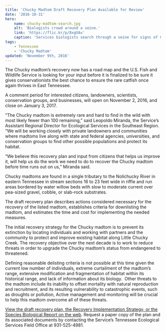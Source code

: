 ```yaml
---
title: 'Chucky Madtom Draft Recovery Plan Available for Review'
date: '2016-10-31'
hero:
    name: chucky-madtom-search.jpg
    alt: 'Biologists crowd around a seine.'
    link: 'https://flic.kr/p/8xgXAv'
    caption: 'Services biologists search through a seine for signs of Chucky madtom. Photo by Gary Peeples, USFWS.'
tags:
    - Tennessee
    - 'Chucky Madtom'
updated: 'November 9th, 2016'
---
```

The Chucky madtom’s recovery now has a road map and the U.S. Fish and Wildlife Service is looking for your input before it is finalized to be sure it gives conservationists the best chance to ensure the rare catfish once again thrives in East Tennessee. 

A comment period for interested citizens, landowners, scientists, conservation groups, and businesses, will open on November 2, 2016, and close on January 3, 2017. 

“The Chucky madtom is extremely rare and hard to find in the wild with most likely fewer than 100 remaining,” said Leopoldo Miranda, the Service’s Assistant Regional Director for Ecological Services in the Southeast Region. “We will be working closely with private landowners and communities where madtoms live along with state and federal agencies, universities, and conservation groups to find other possible populations and protect its habitat.

“We believe this recovery plan and input from citizens that helps us improve it, will help us do the work we need to do to recover the Chucky madtom before time runs out on us,” Miranda said. 

Chucky madtoms are found in a single tributary to the Nolichucky River in eastern Tennessee in stream sections 16 to 23 feet wide in riffle and run areas bordered by water willow beds with slow to moderate current over pea-sized gravel, cobble, or slab-rock substrates.

The draft recovery plan describes actions considered necessary for the recovery of the listed madtom, establishes criteria for downlisting the madtom, and estimates the time and cost for implementing the needed measures. 

The initial recovery strategy for the Chucky madtom is to prevent its extinction by locating individuals and working with partners and the community to protect and improve existing habitat along Little Chucky Creek. The recovery objective over the next decade is to work to reduce threats in order to upgrade the Chucky madtom’s status from endangered to threatened.  

Defining reasonable delisting criteria is not possible at this time given the current low number of individuals, extreme curtailment of the madtom’s range, extensive modification and fragmentation of habitat within its historical range, and lack of information about its biology.  Other threats to the madtom include its inability to offset mortality with natural reproduction and recruitment, and its resulting vulnerability to catastrophic events, such as droughts or pollution, Active management and monitoring will be crucial to help this madtom overcome all of these threats. 

[View the draft recovery plan, the Recovery Implementation Strategy, or the Species Biological Report on the web](https://www.fws.gov/endangered/species/recovery-plans.html). Request a paper copy of the plan and its associated documents by contacting the Service’s Tennessee Ecological Services Field Office at 931-525-4981.
